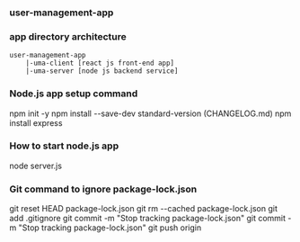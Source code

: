 ### user-management-app

### app directory architecture
    user-management-app
        |-uma-client [react js front-end app]
        |-uma-server [node js backend service]

### Node.js app setup command

npm init -y
npm install --save-dev standard-version  (CHANGELOG.md)
npm install express


### How to start node.js app
node server.js


### Git command to ignore package-lock.json
git reset HEAD package-lock.json
git rm --cached package-lock.json
git add .gitignore
git commit -m "Stop tracking package-lock.json"
git commit -m "Stop tracking package-lock.json"
git push origin <branch-name>
